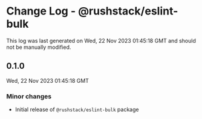 # Change Log - @rushstack/eslint-bulk

This log was last generated on Wed, 22 Nov 2023 01:45:18 GMT and should not be manually modified.

## 0.1.0
Wed, 22 Nov 2023 01:45:18 GMT

### Minor changes

- Initial release of `@rushstack/eslint-bulk` package

